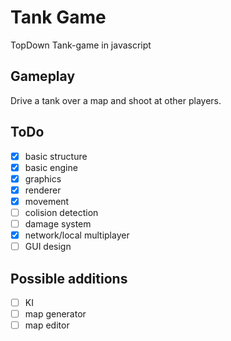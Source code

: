 # Tank Game
TopDown Tank-game in javascript

## Gameplay
Drive a tank over a map and shoot at other players.

## ToDo
- [x] basic structure
- [x] basic engine
- [x] graphics
- [x] renderer
- [x] movement
- [ ] colision detection
- [ ] damage system
- [x] network/local multiplayer
- [ ] GUI design

## Possible additions
- [ ] KI
- [ ] map generator
- [ ] map editor
